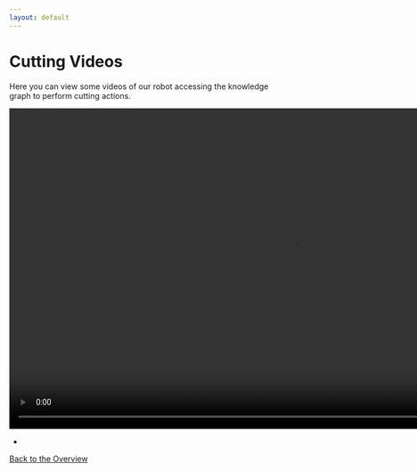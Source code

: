 ```yaml
---
layout: default
---
```


# Cutting Videos

Here you can view some videos of our robot accessing the knowledge graph to perform cutting actions.

 <video width="1024" height="576" controls>
	<source src="vid/Cut,chop,slice,or_dicemovie.mp4" type="video/mp4">
Your browser does not support the video tag.
</video> 

-

[Back to the Overview](./)
